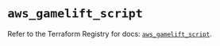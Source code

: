 # `aws_gamelift_script`

Refer to the Terraform Registry for docs: [`aws_gamelift_script`](https://registry.terraform.io/providers/hashicorp/aws/4.67.0/docs/resources/gamelift_script).
